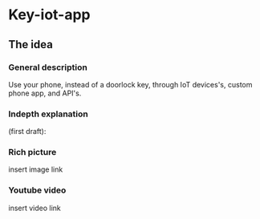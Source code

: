 # Key-iot-app

## The idea
### General description
Use your phone, instead of a doorlock key, through IoT devices's, custom phone app, and API's.
<br/>

### Indepth explanation
(first draft):




### Rich picture
insert image link



### Youtube video
insert video link
